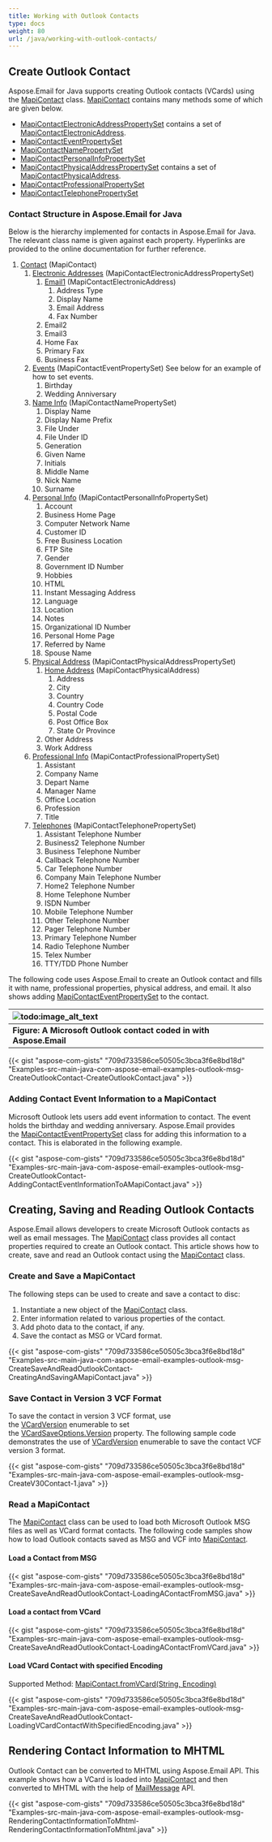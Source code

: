 ```yaml
---
title: Working with Outlook Contacts
type: docs
weight: 80
url: /java/working-with-outlook-contacts/
---
```


## **Create Outlook Contact**
Aspose.Email for Java supports creating Outlook contacts (VCards) using the [MapiContact](https://apireference.aspose.com/java/email/com.aspose.email/MapiContact) class. [MapiContact](https://apireference.aspose.com/java/email/com.aspose.email/MapiContact) contains many methods some of which are given below.

- [MapiContactElectronicAddressPropertySet](https://apireference.aspose.com/java/email/com.aspose.email/mapicontactelectronicaddresspropertyset) contains a set of [MapiContactElectronicAddress](https://apireference.aspose.com/java/email/com.aspose.email/mapicontactelectronicaddress).
- [MapiContactEventPropertySet](https://apireference.aspose.com/java/email/com.aspose.email/mapicontacteventpropertyset)
- [MapiContactNamePropertySet](https://apireference.aspose.com/java/email/com.aspose.email/MapiContactNamePropertySet)
- [MapiContactPersonalInfoPropertySet](https://apireference.aspose.com/java/email/com.aspose.email/MapiContactPersonalInfoPropertySet)
- [MapiContactPhysicalAddressPropertySet](https://apireference.aspose.com/java/email/com.aspose.email/MapiContactPhysicalAddressPropertySet) contains a set of [MapiContactPhysicalAddress](https://apireference.aspose.com/java/email/com.aspose.email/MapiContactPhysicalAddress).
- [MapiContactProfessionalPropertySet](https://apireference.aspose.com/java/email/com.aspose.email/MapiContactProfessionalPropertySet)
- [MapiContactTelephonePropertySet](https://apireference.aspose.com/java/email/com.aspose.email/MapiContactTelephonePropertySet)
### **Contact Structure in Aspose.Email for Java**
Below is the hierarchy implemented for contacts in Aspose.Email for Java. The relevant class name is given against each property. Hyperlinks are provided to the online documentation for further reference.

1. [Contact](https://apireference.aspose.com/java/email/com.aspose.email/MapiContact) (MapiContact)
   1. [Electronic Addresses](https://apireference.aspose.com/java/email/com.aspose.email/MapiContactElectronicAddressPropertySet) (MapiContactElectronicAddressPropertySet)
      1. [Email1](https://apireference.aspose.com/java/email/com.aspose.email/MapiContactElectronicAddress) (MapiContactElectronicAddress)
         1. Address Type
         1. Display Name
         1. Email Address
         1. Fax Number
      1. Email2
      1. Email3
      1. Home Fax
      1. Primary Fax
      1. Business Fax
   1. [Events](https://apireference.aspose.com/java/email/com.aspose.email/MapiContactEventPropertySet) (MapiContactEventPropertySet)
      See below for an example of how to set events.
      1. Birthday
      1. Wedding Anniversary
   1. [Name Info](https://apireference.aspose.com/java/email/com.aspose.email/MapiContactNamePropertySet) (MapiContactNamePropertySet)
      1. Display Name
      1. Display Name Prefix
      1. File Under
      1. File Under ID
      1. Generation
      1. Given Name
      1. Initials
      1. Middle Name
      1. Nick Name
      1. Surname
   1. [Personal Info](https://apireference.aspose.com/java/email/com.aspose.email/MapiContactPersonalInfoPropertySet) (MapiContactPersonalInfoPropertySet)
      1. Account
      1. Business Home Page
      1. Computer Network Name
      1. Customer ID
      1. Free Business Location
      1. FTP Site
      1. Gender
      1. Government ID Number
      1. Hobbies
      1. HTML
      1. Instant Messaging Address
      1. Language
      1. Location
      1. Notes
      1. Organizational ID Number
      1. Personal Home Page
      1. Referred by Name
      1. Spouse Name
   1. [Physical Address](https://apireference.aspose.com/java/email/com.aspose.email/MapiContactPhysicalAddressPropertySet) (MapiContactPhysicalAddressPropertySet)
      1. [Home Address](https://apireference.aspose.com/java/email/com.aspose.email/MapiContactPhysicalAddress) (MapiContactPhysicalAddress)
         1. Address
         1. City
         1. Country
         1. Country Code
         1. Postal Code
         1. Post Office Box
         1. State Or Province
      1. Other Address
      1. Work Address
   1. [Professional Info](https://apireference.aspose.com/java/email/com.aspose.email/MapiContactProfessionalPropertySet) (MapiContactProfessionalPropertySet)
      1. Assistant
      1. Company Name
      1. Depart Name
      1. Manager Name
      1. Office Location
      1. Profession
      1. Title
   1. [Telephones](https://apireference.aspose.com/java/email/com.aspose.email/MapiContactTelephonePropertySet) (MapiContactTelephonePropertySet)
      1. Assistant Telephone Number
      1. Business2 Telephone Number
      1. Business Telephone Number
      1. Callback Telephone Number
      1. Car Telephone Number
      1. Company Main Telephone Number
      1. Home2 Telephone Number
      1. Home Telephone Number
      1. ISDN Number
      1. Mobile Telephone Number
      1. Other Telephone Number
      1. Pager Telephone Number
      1. Primary Telephone Number
      1. Radio Telephone Number
      1. Telex Number
      1. TTY/TDD Phone Number

The following code uses Aspose.Email to create an Outlook contact and fills it with name, professional properties, physical address, and email. It also shows adding [MapiContactEventPropertySet](https://apireference.aspose.com/java/email/com.aspose.email/mapicontacteventpropertyset) to the contact.

|![todo:image_alt_text](http://i.imgur.com/D4jXgXo.png)|
| :- |
|**Figure: A Microsoft Outlook contact coded in with Aspose.Email**|
{{< gist "aspose-com-gists" "709d733586ce50505c3bca3f6e8bd18d" "Examples-src-main-java-com-aspose-email-examples-outlook-msg-CreateOutlookContact-CreateOutlookContact.java" >}}
### **Adding Contact Event Information to a MapiContact**
Microsoft Outlook lets users add event information to contact. The event holds the birthday and wedding anniversary. Aspose.Email provides the [MapiContactEventPropertySet](https://apireference.aspose.com/java/email/com.aspose.email/mapicontacteventpropertyset) class for adding this information to a contact. This is elaborated in the following example.

{{< gist "aspose-com-gists" "709d733586ce50505c3bca3f6e8bd18d" "Examples-src-main-java-com-aspose-email-examples-outlook-msg-CreateOutlookContact-AddingContactEventInformationToAMapiContact.java" >}}
## **Creating, Saving and Reading Outlook Contacts**
Aspose.Email allows developers to create Microsoft Outlook contacts as well as email messages. The [MapiContact](https://apireference.aspose.com/java/email/com.aspose.email/MapiContact) class provides all contact properties required to create an Outlook contact. This article shows how to create, save and read an Outlook contact using the [MapiContact](https://apireference.aspose.com/java/email/com.aspose.email/MapiContact) class.
### **Create and Save a MapiContact**
The following steps can be used to create and save a contact to disc:

1. Instantiate a new object of the [MapiContact](https://apireference.aspose.com/java/email/com.aspose.email/MapiContact) class.
1. Enter information related to various properties of the contact.
1. Add photo data to the contact, if any.
1. Save the contact as MSG or VCard format.
 

{{< gist "aspose-com-gists" "709d733586ce50505c3bca3f6e8bd18d" "Examples-src-main-java-com-aspose-email-examples-outlook-msg-CreateSaveAndReadOutlookContact-CreatingAndSavingAMapiContact.java" >}}
### **Save Contact in Version 3 VCF Format**
To save the contact in version 3 VCF format, use the [VCardVersion](https://apireference.aspose.com/java/email/com.aspose.email/VCardVersion) enumerable to set the [VCardSaveOptions.Version](https://apireference.aspose.com/java/email/com.aspose.email/VCardSaveOptions#setVersion\(int\)) property. The following sample code demonstrates the use of [VCardVersion](https://apireference.aspose.com/java/email/com.aspose.email/VCardVersion) enumerable to save the contact VCF version 3 format.

{{< gist "aspose-com-gists" "709d733586ce50505c3bca3f6e8bd18d" "Examples-src-main-java-com-aspose-email-examples-outlook-msg-CreateV30Contact-1.java" >}}
### **Read a MapiContact**
The [MapiContact](https://apireference.aspose.com/java/email/com.aspose.email/MapiContact) class can be used to load both Microsoft Outlook MSG files as well as VCard format contacts. The following code samples show how to load Outlook contacts saved as MSG and VCF into [MapiContact](https://apireference.aspose.com/java/email/com.aspose.email/MapiContact).
#### **Load a Contact from MSG**
{{< gist "aspose-com-gists" "709d733586ce50505c3bca3f6e8bd18d" "Examples-src-main-java-com-aspose-email-examples-outlook-msg-CreateSaveAndReadOutlookContact-LoadingAContactFromMSG.java" >}}


#### **Load a contact from VCard**
{{< gist "aspose-com-gists" "709d733586ce50505c3bca3f6e8bd18d" "Examples-src-main-java-com-aspose-email-examples-outlook-msg-CreateSaveAndReadOutlookContact-LoadingAContactFromVCard.java" >}}
#### **Load VCard Contact with specified Encoding**
Supported Method: [MapiContact.fromVCard(String, Encoding)](https://apireference.aspose.com/java/email/com.aspose.email/MapiContact#fromVCard\(java.lang.String,%20java.nio.charset.Charset\))

{{< gist "aspose-com-gists" "709d733586ce50505c3bca3f6e8bd18d" "Examples-src-main-java-com-aspose-email-examples-outlook-msg-CreateSaveAndReadOutlookContact-LoadingVCardContactWithSpecifiedEncoding.java" >}}
## **Rendering Contact Information to MHTML**
Outlook Contact can be converted to MHTML using Aspose.Email API. This example shows how a VCard is loaded into [MapiContact](https://apireference.aspose.com/java/email/com.aspose.email/MapiContact) and then converted to MHTML with the help of [MailMessage](https://apireference.aspose.com/java/email/com.aspose.email/MailMessage) API.



{{< gist "aspose-com-gists" "709d733586ce50505c3bca3f6e8bd18d" "Examples-src-main-java-com-aspose-email-examples-outlook-msg-RenderingContactInformationToMhtml-RenderingContactInformationToMhtml.java" >}}
